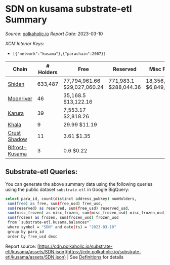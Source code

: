 # SDN on kusama substrate-etl Summary

_Source_: [polkaholic.io](https://polkaholic.io) *Report Date*: 2023-03-10


*XCM Interior Keys*:
* `[{"network":"kusama"},{"parachain":2007}]`


| Chain | # Holders | Free | Reserved | Misc Frozen | Frozen | Price | AssetID |
| ----- | --------- | ---- | -------- | ----------- | ------ | ----- | ------- |
| [Shiden](/kusama/2007-shiden) | 633,487 | 77,794,961.66 $29,027,060.24 | 771,983.1 $288,044.36 | 18,356,952.9  $6,849,394.43 | 15,852,968.55 $5,915,101.22 | $0.37 | `{"Token":"SDN"}` |
| [Moonriver](/kusama/2023-moonriver) | 46 | 35,168.5 $13,122.16 |   |    |   | $0.37 | `{"Token":"16797826370226091782818345603793389938"}` |
| [Karura](/kusama/2000-karura) | 39 | 7,553.17 $2,818.26 |   |    |   | $0.37 | `{"ForeignAsset":"18"}` |
| [Khala](/kusama/2004-khala) | 9 | 29.99 $11.19 |   |    |   | $0.37 | `{"Token":"12"}` |
| [Crust Shadow](/kusama/2012-shadow) | 11 | 3.61 $1.35 |   |    |   | $0.37 | `{"Token":"16797826370226091782818345603793389938"}` |
| [Bifrost-Kusama](/kusama/2001-bifrost-ksm) | 3 | 0.6 $0.22 |   |    |   | $0.37 | `{"Token2":"3"}` |

## Substrate-etl Queries:
You can generate the above summary data using the following queries using the public dataset `substrate-etl` in Google BigQuery:
```bash
select para_id, count(distinct address_pubkey) numHolders, 
 sum(free) as free, sum(free_usd) free_usd,
 sum(reserved) as reserved, sum(free_usd) reserved_usd,
 sum(misc_frozen) as misc_frozen, sum(misc_frozen_usd) misc_frozen_usd,
 sum(frozen) as frozen, sum(frozen_usd) frozen_usd
 from `substrate-etl.kusama.balances*` 
 where symbol = "SDN" and date(ts) = "2023-03-10"
 group by para_id
 order by free_usd desc
```


Report source: [https://cdn.polkaholic.io/substrate-etl/kusama/assets/SDN.json](https://cdn.polkaholic.io/substrate-etl/kusama/assets/SDN.json) | See [Definitions](/DEFINITIONS.md) for details
